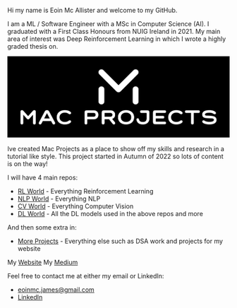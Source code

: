 Hi my name is Eoin Mc Allister and welcome to my GitHub. 

I am a ML / Software Engineer with a MSc in Computer Science (AI). I graduated with a First Class Honours from NUIG Ireland in 2021. My main area of interest was Deep Reinforcement Learning in which I wrote a highly graded thesis on.

![alt text](white_logo_dark_background.jpg "Title")

Ive created Mac Projects as a place to show off my skills and research in a tutorial like style. This project started in Autumn of 2022 so lots of content is on the way!

I will have 4 main repos:
- [RL World](https://github.com/eoin-james/RL_World) - Everything Reinforcement Learning
- [NLP World](https://github.com/eoin-james/NLP_World) - Everything NLP
- [CV World](https://github.com/eoin-james/CV_World) - Everything Computer Vision
- [DL World](https://github.com/eoin-james/DL_World) - All the DL models used in the above repos and more

And then some extra in:
- [More Projects](https://github.com/eoin-james/More_Projects) - Everything else such as DSA work and projects for my website

My [Website](https://www.mcproai.com)
My [Medium](https://medium.com/@Mac_Projects)

Feel free to contact me at either my email or LinkedIn:
- eoinmc.james@gmail.com
- [LinkedIn](https://www.linkedin.com/in/eoin-mcallister-ml/)
